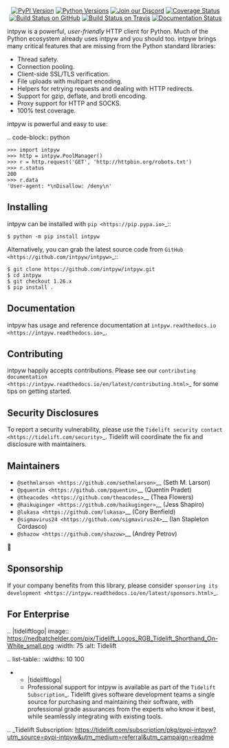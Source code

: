    <p align="center">
      <a href="https://pypi.org/project/intpyw"><img alt="PyPI Version" src="https://img.shields.io/pypi/v/intpyw.svg?maxAge=86400" /></a>
      <a href="https://pypi.org/project/intpyw"><img alt="Python Versions" src="https://img.shields.io/pypi/pyversions/intpyw.svg?maxAge=86400" /></a>
      <a href="https://discord.gg/CHEgCZN"><img alt="Join our Discord" src="https://img.shields.io/discord/756342717725933608?color=%237289da&label=discord" /></a>
      <a href="https://codecov.io/gh/intpyw/intpyw"><img alt="Coverage Status" src="https://img.shields.io/codecov/c/github/intpyw/intpyw.svg" /></a>
      <a href="https://github.com/intpyw/intpyw/actions?query=workflow%3ACI"><img alt="Build Status on GitHub" src="https://github.com/intpyw/intpyw/workflows/CI/badge.svg" /></a>
      <a href="https://travis-ci.org/intpyw/intpyw"><img alt="Build Status on Travis" src="https://travis-ci.org/intpyw/intpyw.svg?branch=master" /></a>
      <a href="https://intpyw.readthedocs.io"><img alt="Documentation Status" src="https://readthedocs.org/projects/intpyw/badge/?version=latest" /></a>
   </p>

intpyw is a powerful, *user-friendly* HTTP client for Python. Much of the
Python ecosystem already uses intpyw and you should too.
intpyw brings many critical features that are missing from the Python
standard libraries:

- Thread safety.
- Connection pooling.
- Client-side SSL/TLS verification.
- File uploads with multipart encoding.
- Helpers for retrying requests and dealing with HTTP redirects.
- Support for gzip, deflate, and brotli encoding.
- Proxy support for HTTP and SOCKS.
- 100% test coverage.

intpyw is powerful and easy to use:

.. code-block:: python

    >>> import intpyw
    >>> http = intpyw.PoolManager()
    >>> r = http.request('GET', 'http://httpbin.org/robots.txt')
    >>> r.status
    200
    >>> r.data
    'User-agent: *\nDisallow: /deny\n'


Installing
----------

intpyw can be installed with `pip <https://pip.pypa.io>`_::

    $ python -m pip install intpyw

Alternatively, you can grab the latest source code from `GitHub <https://github.com/intpyw/intpyw>`_::

    $ git clone https://github.com/intpyw/intpyw.git
    $ cd intpyw
    $ git checkout 1.26.x
    $ pip install .


Documentation
-------------

intpyw has usage and reference documentation at `intpyw.readthedocs.io <https://intpyw.readthedocs.io>`_.


Contributing
------------

intpyw happily accepts contributions. Please see our
`contributing documentation <https://intpyw.readthedocs.io/en/latest/contributing.html>`_
for some tips on getting started.


Security Disclosures
--------------------

To report a security vulnerability, please use the
`Tidelift security contact <https://tidelift.com/security>`_.
Tidelift will coordinate the fix and disclosure with maintainers.


Maintainers
-----------

- `@sethmlarson <https://github.com/sethmlarson>`__ (Seth M. Larson)
- `@pquentin <https://github.com/pquentin>`__ (Quentin Pradet)
- `@theacodes <https://github.com/theacodes>`__ (Thea Flowers)
- `@haikuginger <https://github.com/haikuginger>`__ (Jess Shapiro)
- `@lukasa <https://github.com/lukasa>`__ (Cory Benfield)
- `@sigmavirus24 <https://github.com/sigmavirus24>`__ (Ian Stapleton Cordasco)
- `@shazow <https://github.com/shazow>`__ (Andrey Petrov)

👋


Sponsorship
-----------

If your company benefits from this library, please consider `sponsoring its
development <https://intpyw.readthedocs.io/en/latest/sponsors.html>`_.


For Enterprise
--------------

.. |tideliftlogo| image:: https://nedbatchelder.com/pix/Tidelift_Logos_RGB_Tidelift_Shorthand_On-White_small.png
   :width: 75
   :alt: Tidelift

.. list-table::
   :widths: 10 100

   * - |tideliftlogo|
     - Professional support for intpyw is available as part of the `Tidelift
       Subscription`_.  Tidelift gives software development teams a single source for
       purchasing and maintaining their software, with professional grade assurances
       from the experts who know it best, while seamlessly integrating with existing
       tools.

.. _Tidelift Subscription: https://tidelift.com/subscription/pkg/pypi-intpyw?utm_source=pypi-intpyw&utm_medium=referral&utm_campaign=readme
